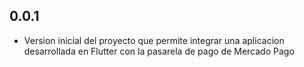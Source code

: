 ## 0.0.1

* Version inicial del proyecto que permite integrar una aplicacion desarrollada en Flutter con la pasarela de pago de Mercado Pago

